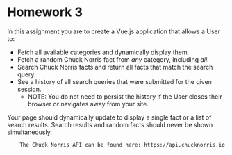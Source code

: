 # Homework 3

In this assignment you are to create a Vue.js application that allows a User to:

 - Fetch all available categories and dynamically display them.
 - Fetch a random Chuck Norris fact from _any_ category, including _all_.
 - Search Chuck Norris facts and return all facts that match the search query.
 - See a history of all search queries that were submitted for the given session.
	- NOTE: You do not need to persist the history if the User closes their browser or navigates away from your site.

Your page should dynamically update to display a single fact or a list of search results.  Search results and random facts should never be shown simultaneously.

		The Chuck Norris API can be found here: https://api.chucknorris.io